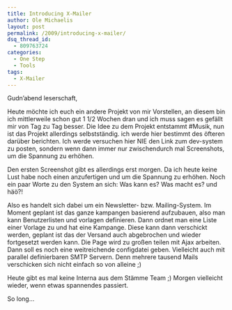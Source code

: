 ```yaml
---
title: Introducing X-Mailer
author: Ole Michaelis
layout: post
permalink: /2009/introducing-x-mailer/
dsq_thread_id:
  - 809763724
categories:
  - One Step
  - Tools
tags:
  - X-Mailer
---
```


Gudn’abend leserschaft,

Heute möchte ich euch ein andere Projekt von mir Vorstellen, an diesem bin ich mittlerweile schon gut 1 1/2 Wochen dran und ich muss sagen es gefällt mir von Tag zu Tag besser. Die Idee zu dem Projekt entstammt #Musik, nun ist das Projekt allerdings selbstständig. ich werde hier bestimmt des öfteren darüber berichten. Ich werde versuchen hier NIE den Link zum dev-system zu posten, sondern wenn dann immer nur zwischendurch mal Screenshots, um die Spannung zu erhöhen.

Den ersten Screenshot gibt es allerdings erst morgen. Da ich heute keine Lust habe noch einen anzufertigen und um die Spannung zu erhöhen. Noch ein paar Worte zu den System an sich: Was kann es? Was macht es? und häö?!

Also es handelt sich dabei um ein Newsletter- bzw. Mailing-System. Im Moment geplant ist das ganze kampangen basierend aufzubauen, also man kann Benutzerlisten und vorlagen definieren. Dann ordnet man eine Liste einer Vorlage zu und hat eine Kampange. Diese kann dann verschickt werden, geplant ist das der Versand auch abgebrochen und wieder fortgesetzt werden kann. Die Page wird zu großen teilen mit Ajax arbeiten. Dann soll es noch eine weitreichende configdatei geben. Vielleicht auch mit parallel definierbaren SMTP Servern. Denn mehrere tausend Mails verschicken sich nicht einfach so von alleine ;)

Heute gibt es mal keine Interna aus dem Stämme Team ;) Morgen vielleicht wieder, wenn etwas spannendes passiert.

So long…